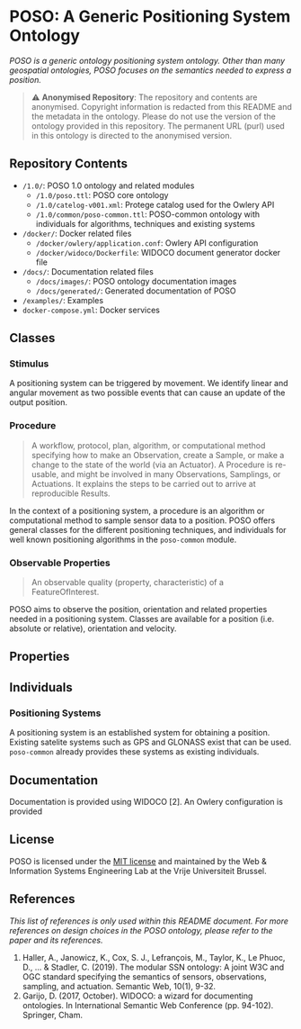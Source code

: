 # POSO: A Generic Positioning System Ontology
*POSO is a generic ontology positioning system ontology. Other than many geospatial ontologies, POSO focuses on 
the semantics needed to express a position.*

> :warning: **Anonymised Repository**: The repository and contents are anonymised. Copyright information is redacted from this README and the metadata in the ontology. Please do not use the version of the ontology provided in this repository. The permanent URL (purl) used in this ontology is directed to the anonymised version.

## Repository Contents
- `/1.0/`: POSO 1.0 ontology and related modules
    - `/1.0/poso.ttl`: POSO core ontology
    - `/1.0/catelog-v001.xml`: Protege catalog used for the Owlery API
    - `/1.0/common/poso-common.ttl`: POSO-common ontology with individuals for algorithms, techniques and existing systems
- `/docker/`: Docker related files
    - `/docker/owlery/application.conf`: Owlery API configuration
    - `/docker/widoco/Dockerfile`: WIDOCO document generator docker file
- `/docs/`: Documentation related files
    - `/docs/images/`: POSO ontology documentation images
    - `/docs/generated/`: Generated documentation of POSO
- `/examples/`: Examples
- `docker-compose.yml`: Docker services

## Classes

### Stimulus
A positioning system can be triggered by movement. We identify linear and angular movement as two possible events that can
cause an update of the output position.

### Procedure
> A workflow, protocol, plan, algorithm, or computational method specifying how to make an Observation, create a Sample, or make a change to the state of the world (via an Actuator). A Procedure is re-usable, and might be involved in many Observations, Samplings, or Actuations. It explains the steps to be carried out to arrive at reproducible Results.

In the context of a positioning system, a procedure is an algorithm or computational method to sample sensor data to a position. POSO offers general classes for the different positioning techniques, and individuals for well known positioning algorithms in the `poso-common` module.

### Observable Properties
> An observable quality (property, characteristic) of a FeatureOfInterest.

POSO aims to observe the position, orientation and related properties needed in a positioning system. Classes are available for a position (i.e. absolute or relative), orientation and velocity.

## Properties

## Individuals

### Positioning Systems
A positioning system is an established system for obtaining a position. Existing satelite systems such as GPS and GLONASS exist that can be used. `poso-common` already provides these systems as existing individuals.

## Documentation
Documentation is provided using WIDOCO [2]. An Owlery configuration is provided

## License
POSO is licensed under the [MIT license](LICENSE) and maintained by the Web & Information Systems Engineering Lab at the Vrije Universiteit Brussel.

## References
*This list of references is only used within this README document. For more references on design choices in the POSO ontology, please refer to the paper and its references.*
1. Haller, A., Janowicz, K., Cox, S. J., Lefrançois, M., Taylor, K., Le Phuoc, D., ... & Stadler, C. (2019). The modular SSN ontology: A joint W3C and OGC standard specifying the semantics of sensors, observations, sampling, and actuation. Semantic Web, 10(1), 9-32.
2. Garijo, D. (2017, October). WIDOCO: a wizard for documenting ontologies. In International Semantic Web Conference (pp. 94-102). Springer, Cham.